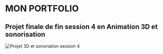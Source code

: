 # MON PORTFOLIO

## Projet finale de fin session 4 en Animation 3D et sonorisation

![Projet 3D et sonoriation session 4](https://www.youtube.com/watch?v=Ymdzi_aRClY)
